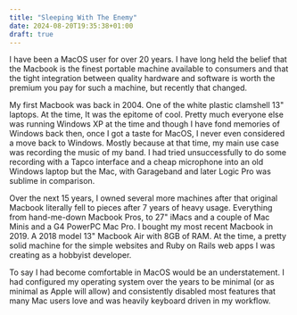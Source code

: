 ```yaml
---
title: "Sleeping With The Enemy"
date: 2024-08-20T19:35:38+01:00
draft: true
---
```


I have been a MacOS user for over 20 years. I have long held the belief that the Macbook is the finest portable machine available to consumers and that the tight integration
between quality hardware and software is worth the premium you pay for such a machine, but recently that changed.

My first Macbook was back in 2004. One of the white plastic clamshell 13" laptops. At the time, It was the epitome of cool. Pretty much everyone else was running Windows XP at the time and though
I have fond memories of Windows back then, once I got a taste for MacOS, I never even considered a move back to Windows. Mostly because at that time, my main use case was recording the music
of my band. I had tried unsuccessfully to do some recording with a Tapco interface and a cheap microphone into an old Windows laptop but the Mac, with Garageband and later Logic Pro was
sublime in comparison.

Over the next 15 years, I owned several more machines after that original Macbook literally fell to pieces after 7 years of heavy usage. Everything from hand-me-down Macbook Pros, to 27" iMacs
and a couple of Mac Minis and a G4 PowerPC Mac Pro. I bought my most recent Macbook in 2019. A 2018 model 13" Macbook Air with 8GB of RAM. At the time, a pretty solid machine for the simple websites
and Ruby on Rails web apps I was creating as a hobbyist developer.

To say I had become comfortable in MacOS would be an understatement. I had configured my operating system over the years to be minimal (or as minimal as Apple will allow) and consistently disabled
most features that many Mac users love and was heavily keyboard driven in my workflow. 
